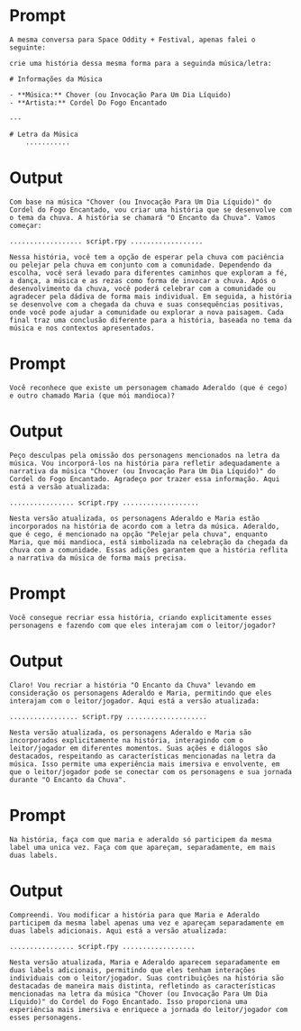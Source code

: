 # Prompt

    A mesma conversa para Space Oddity + Festival, apenas falei o seguinte:

    crie uma história dessa mesma forma para a seguinda música/letra:

    # Informações da Música

    - **Música:** Chover (ou Invocação Para Um Dia Líquido)
    - **Artista:** Cordel Do Fogo Encantado

    ---

    # Letra da Música
        ...........

# Output

    Com base na música "Chover (ou Invocação Para Um Dia Líquido)" do Cordel do Fogo Encantado, vou criar uma história que se desenvolve com o tema da chuva. A história se chamará "O Encanto da Chuva". Vamos começar:

    .................. script.rpy ..................

    Nessa história, você tem a opção de esperar pela chuva com paciência ou pelejar pela chuva em conjunto com a comunidade. Dependendo da escolha, você será levado para diferentes caminhos que exploram a fé, a dança, a música e as rezas como forma de invocar a chuva. Após o desenvolvimento da chuva, você poderá celebrar com a comunidade ou agradecer pela dádiva de forma mais individual. Em seguida, a história se desenvolve com a chegada da chuva e suas consequências positivas, onde você pode ajudar a comunidade ou explorar a nova paisagem. Cada final traz uma conclusão diferente para a história, baseada no tema da música e nos contextos apresentados.

# Prompt

    Você reconhece que existe um personagem chamado Aderaldo (que é cego) e outro chamado Maria (que mói mandioca)?

# Output

    Peço desculpas pela omissão dos personagens mencionados na letra da música. Vou incorporá-los na história para refletir adequadamente a narrativa da música "Chover (ou Invocação Para Um Dia Líquido)" do Cordel do Fogo Encantado. Agradeço por trazer essa informação. Aqui está a versão atualizada:

    ................ script.rpy ...................

    Nesta versão atualizada, os personagens Aderaldo e Maria estão incorporados na história de acordo com a letra da música. Aderaldo, que é cego, é mencionado na opção "Pelejar pela chuva", enquanto Maria, que mói mandioca, está simbolizada na celebração da chegada da chuva com a comunidade. Essas adições garantem que a história reflita a narrativa da música de forma mais precisa.

# Prompt

    Você consegue recriar essa história, criando explicitamente esses personagens e fazendo com que eles interajam com o leitor/jogador?

# Output

    Claro! Vou recriar a história "O Encanto da Chuva" levando em consideração os personagens Aderaldo e Maria, permitindo que eles interajam com o leitor/jogador. Aqui está a versão atualizada:

    ................. script.rpy ....................

    Nesta versão atualizada, os personagens Aderaldo e Maria são incorporados explicitamente na história, interagindo com o leitor/jogador em diferentes momentos. Suas ações e diálogos são destacados, respeitando as características mencionadas na letra da música. Isso permite uma experiência mais imersiva e envolvente, em que o leitor/jogador pode se conectar com os personagens e sua jornada durante "O Encanto da Chuva".

# Prompt

    Na história, faça com que maria e aderaldo só participem da mesma label uma unica vez. Faça com que apareçam, separadamente, em mais duas labels.

# Output

    Compreendi. Vou modificar a história para que Maria e Aderaldo participem da mesma label apenas uma vez e apareçam separadamente em duas labels adicionais. Aqui está a versão atualizada:

    ................ script.rpy ..................

    Nesta versão atualizada, Maria e Aderaldo aparecem separadamente em duas labels adicionais, permitindo que eles tenham interações individuais com o leitor/jogador. Suas contribuições na história são destacadas de maneira mais distinta, refletindo as características mencionadas na letra da música "Chover (ou Invocação Para Um Dia Líquido)" do Cordel do Fogo Encantado. Isso proporciona uma experiência mais imersiva e enriquece a jornada do leitor/jogador com esses personagens.